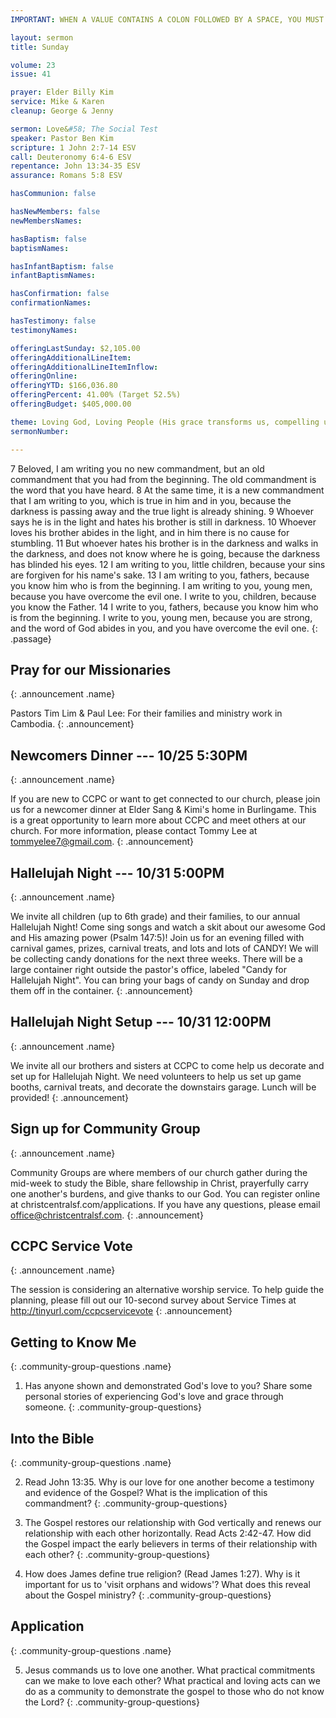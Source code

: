 ```yaml
---
IMPORTANT: WHEN A VALUE CONTAINS A COLON FOLLOWED BY A SPACE, YOU MUST USE &#58;

layout: sermon
title: Sunday

volume: 23
issue: 41

prayer: Elder Billy Kim
service: Mike & Karen
cleanup: George & Jenny

sermon: Love&#58; The Social Test
speaker: Pastor Ben Kim
scripture: 1 John 2:7-14 ESV
call: Deuteronomy 6:4-6 ESV
repentance: John 13:34-35 ESV
assurance: Romans 5:8 ESV

hasCommunion: false

hasNewMembers: false
newMembersNames:

hasBaptism: false
baptismNames: 

hasInfantBaptism: false
infantBaptismNames: 

hasConfirmation: false
confirmationNames: 

hasTestimony: false
testimonyNames:

offeringLastSunday: $2,105.00
offeringAdditionalLineItem: 
offeringAdditionalLineItemInflow: 
offeringOnline: 
offeringYTD: $166,036.80
offeringPercent: 41.00% (Target 52.5%)
offeringBudget: $405,000.00

theme: Loving God, Loving People (His grace transforms us, compelling us to love others)
sermonNumber: 

---
```


7 Beloved, I am writing you no new commandment, but an old commandment that you had from the beginning. The old commandment is the word that you have heard. 8 At the same time, it is a new commandment that I am writing to you, which is true in him and in you, because the darkness is passing away and the true light is already shining. 9 Whoever says he is in the light and hates his brother is still in darkness. 10 Whoever loves his brother abides in the light, and in him there is no cause for stumbling. 11 But whoever hates his brother is in the darkness and walks in the darkness, and does not know where he is going, because the darkness has blinded his eyes. 12 I am writing to you, little children, because your sins are forgiven for his name's sake. 13 I am writing to you, fathers, because you know him who is from the beginning. I am writing to you, young men, because you have overcome the evil one. I write to you, children, because you know the Father. 14 I write to you, fathers, because you know him who is from the beginning. I write to you, young men, because you are strong, and the word of God abides in you, and you have overcome the evil one.
{: .passage}



## Pray for our Missionaries
{: .announcement .name}

Pastors Tim Lim & Paul Lee: For their families and ministry work in Cambodia.
{: .announcement}

## Newcomers Dinner --- 10/25 5:30PM
{: .announcement .name}

If you are new to CCPC or want to get connected to our church, please join us for a newcomer dinner at Elder Sang & Kimi's home in Burlingame. This is a great opportunity to learn more about CCPC and meet others at our church. For more information, please contact Tommy Lee at tommyelee7@gmail.com.
{: .announcement}

## Hallelujah Night --- 10/31 5:00PM
{: .announcement .name}

We invite all children (up to 6th grade) and their families, to our annual Hallelujah Night! Come sing songs and watch a skit about our awesome God and His amazing power (Psalm 147:5)! Join us for an evening filled with carnival games, prizes, carnival treats, and lots and lots of CANDY! We will be collecting candy donations for the next three weeks. There will be a large container right outside the pastor's office, labeled "Candy for Hallelujah Night". You can bring your bags of candy on Sunday and drop them off in the container.
{: .announcement}

## Hallelujah Night Setup --- 10/31 12:00PM
{: .announcement .name}

We invite all our brothers and sisters at CCPC to come help us decorate and set up for Hallelujah Night. We need volunteers to help us set up game booths, carnival treats, and decorate the downstairs garage.  Lunch will be provided! 
{: .announcement}

## Sign up for Community Group
{: .announcement .name}

Community Groups are where members of our church gather during the mid-week to study the Bible, share fellowship in Christ, prayerfully carry one another's burdens, and give thanks to our God. You can register online at christcentralsf.com/applications. If you have any questions, please email office@christcentralsf.com.
{: .announcement}

<!-- ## Giving at Christ Central
{: .announcement .name}

You now have the option of donating and providing offering to the church online by clicking on the giving link at christcentralsf.com. Refer to the FAQ section of the site for more information. Contact Billy Kim or email give@christcentral.com.
{: .announcement} -->

## CCPC Service Vote
{: .announcement .name}

The session is considering an alternative worship service. To help guide the planning, please fill out our 10-second survey about Service Times at http://tinyurl.com/ccpcservicevote
{: .announcement}



## Getting to Know Me
{: .community-group-questions .name}

1) Has anyone shown and demonstrated God's love to you? Share some personal stories of experiencing God's love and grace through someone.
{: .community-group-questions}

## Into the Bible
{: .community-group-questions .name}

2) Read John 13:35. Why is our love for one another become a testimony and evidence of the Gospel? What is the implication of this commandment?
{: .community-group-questions}

3) The Gospel restores our relationship with God vertically and renews our relationship with each other horizontally. Read Acts 2:42-47. How did the Gospel impact the early believers in terms of their relationship with each other?
{: .community-group-questions}

4) How does James define true religion? (Read James 1:27). Why is it important for us to 'visit orphans and widows'? What does this reveal about the Gospel ministry?
{: .community-group-questions}

## Application
{: .community-group-questions .name}

5) Jesus commands us to love one another. What practical commitments can we make to love each other? What practical and loving acts can we do as a community to demonstrate the gospel to those who do not know the Lord?
{: .community-group-questions}

 